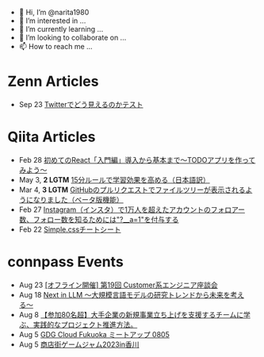 - 👋 Hi, I’m @narita1980
- 👀 I’m interested in ...
- 🌱 I’m currently learning ...
- 💞️ I’m looking to collaborate on ...
- 📫 How to reach me ...

# Zenn Articles

<!-- profile updater begin: zenn -->
- Sep 23 [Twitterでどう見えるのかテスト](https://zenn.dev/narita1980/articles/cbb21f8d7f785752d6ac)
<!-- profile updater end: zenn -->

# Qiita Articles

<!-- profile updater begin: qiita -->
- Feb 28 [初めてのReact「入門編」導入から基本まで〜TODOアプリを作ってみよう〜](https://qiita.com/narita1980/items/49df43425ba2400bd0c2)
- May 3, **2 LGTM** [15分ルールで学習効果を高める（日本語訳）](https://qiita.com/narita1980/items/d0ad5246344fc6e4380f)
- Mar 4, **3 LGTM** [GitHubのプルリクエストでファイルツリーが表示されるようになりました（ベータ版機能）](https://qiita.com/narita1980/items/bee2c5232342a51e0415)
- Feb 27 [Instagram（インスタ）で1万人を超えたアカウントのフォロアー数、フォロー数を知るためには"?__a=1"を付与する](https://qiita.com/narita1980/items/630b7014fa893461b991)
- Feb 22 [Simple.cssチートシート](https://qiita.com/narita1980/items/fd2ccf0e91944aab9fd5)
<!-- profile updater end: qiita -->

# connpass Events

<!-- profile updater begin: connpass -->
- Aug 23 [[オフライン開催] 第19回 Customer系エンジニア座談会](https://customer-x-engineer.connpass.com/event/288524/)
- Aug 18 [Next in LLM 〜大規模言語モデルの研究トレンドから未来を考える〜](https://elith.connpass.com/event/290889/)
- Aug 8 [【参加80名超】大手企業の新規事業立ち上げを支援するチームに学ぶ、実践的なプロジェクト推進方法。](https://lbose.connpass.com/event/290083/)
- Aug 5 [GDG Cloud Fukuoka ミートアップ 0805](https://gcpugfukuoka.connpass.com/event/290532/)
- Aug 5 [商店街ゲームジャム2023in香川](https://sanuki-gamen.connpass.com/event/289885/)
<!-- profile updater end: connpass -->

<!---
narita1980/narita1980 is a ✨ special ✨ repository because its `README.md` (this file) appears on your GitHub profile.
You can click the Preview link to take a look at your changes.
--->
